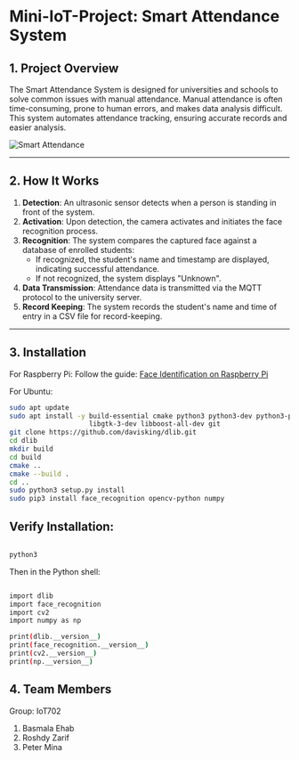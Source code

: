 # Mini-IoT-Project: Smart Attendance System


## 1. Project Overview

The Smart Attendance System is designed for universities and schools to solve common issues with manual attendance. Manual attendance is often time-consuming, prone to human errors, and makes data analysis difficult. This system automates attendance tracking, ensuring accurate records and easier analysis.

![Smart Attendance](https://miro.medium.com/v2/resize:fit:720/format:webp/1*REkyBlBoacF-qn65zhIzVg.jpeg)

---

## 2. How It Works

1. **Detection**: An ultrasonic sensor detects when a person is standing in front of the system.
2. **Activation**: Upon detection, the camera activates and initiates the face recognition process.
3. **Recognition**: The system compares the captured face against a database of enrolled students:
   - If recognized, the student's name and timestamp are displayed, indicating successful attendance.
   - If not recognized, the system displays "Unknown".
4. **Data Transmission**: Attendance data is transmitted via the MQTT protocol to the university server.
5. **Record Keeping**: The system records the student's name and time of entry in a CSV file for record-keeping.

---

## 3. Installation

For Raspberry Pi: Follow the guide: [Face Identification on Raspberry Pi](https://core-electronics.com.au/guides/face-identify-raspberry-pi/)

For Ubuntu:
```bash
sudo apt update
sudo apt install -y build-essential cmake python3 python3-dev python3-pip \
                    libgtk-3-dev libboost-all-dev git
git clone https://github.com/davisking/dlib.git
cd dlib
mkdir build
cd build
cmake ..
cmake --build .
cd ..
sudo python3 setup.py install
sudo pip3 install face_recognition opencv-python numpy
```
## Verify Installation:
```bash

python3
```
Then in the Python shell:

```bash

import dlib
import face_recognition
import cv2
import numpy as np

print(dlib.__version__)
print(face_recognition.__version__)
print(cv2.__version__)
print(np.__version__)
```
## 4. Team Members
Group: IoT702
1. Basmala Ehab
2. Roshdy Zarif
3. Peter Mina
